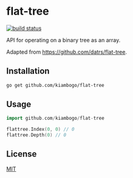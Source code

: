 # flat-tree

[![build status][1]][2]

API for operating on a binary tree as an array.

Adapted from https://github.com/datrs/flat-tree.

## Installation

``` sh
go get github.com/kiambogo/flat-tree
```

## Usage

``` go
import github.com/kiambogo/flat-tree

flattree.Index(0, 0) // 0
flattree.Depth(0) // 0
```

## License
[MIT](./LICENSE)

[1]: https://github.com/kiambogo/flat-tree/actions/workflows/test.yml/badge.svg
[2]: https://github.com/kiambogo/flat-tree/actions/workflows/test.yml
